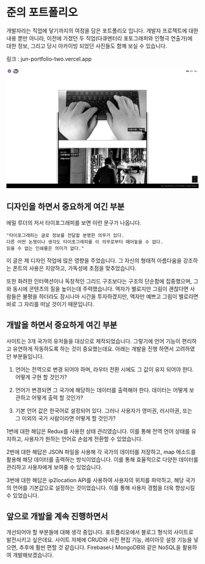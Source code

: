 
# 준의 포트폴리오

개발자라는 직업에 닿기까지의 여정을 담은 포트폴리오 입니다. 개발자 프로젝트에 대한 내용 뿐만 아니라, 이전에 가졌던 두 직업(다큐멘터리 포토그래퍼와 인형극 연출가)에 대한 정보, 그리고 당시 아카이빙 되었던 사진들도 함께 보실 수 있습니다. 

링크 : jun-portfolio-two.vercel.app


<img src="./public/images/portfolio_screen.png" />

## 디자인을 하면서 중요하게 여긴 부분

에밀 루더의 저서 타이포그래피를 보면 이런 문구가 나옵니다.

```
"타이포그래피는 글로 정보를 전달할 분명한 의무가 있다.
다른 어떤 논쟁이나 생각도 타이포그래피를 이 의무로부터 떼어놓을 수 없다.
읽을 수 없는 인쇄물은 의미가 없다." 
```

이 글은 제 디자인 작업에 많은 영향을 주었습니다. 그 자신의 형태적 아름다움을 강조하는 폰트의 사용은 지양하고, 가독성에 초점을 맞추었습니다. 

또한 화려한 인터랙션이나 독창적인 그리드 구조보다는 구조의 단순함에 집중했으며, 그와 동시에 콘텐츠의 질을 높이는데 주력했습니다. 액자가 별로지만 그림이 괜찮다면 사람들은 불평을 하더라도 잠시나마 시간을 투자하겠지만, 액자만 예쁘고 그림이 별로라면 바로 그 자리를 떠날 것이기 때문입니다. 

## 개발을 하면서 중요하게 여긴 부분

사이트는 3개 국가의 유저들을 대상으로 제작되었습니다. 그렇기에 언어 기능이 편리하고 유연하게 작동하도록 하는 것이 중요했는데요. 아래는 개발을 진행 하면서 고려하였던 부분들입니다. 

1. 언어는 전역으로 변경 되어야 하며, 라우터 전환 시에도 그 값이 유지 되어야 한다. 어떻게 구현 할 것인가?

2. 언어가 변경되면 그 국가에 해당하는 데이터를 출력해야 한다. 데이터는 어떻게 보관하고 어떻게 출력 할 것인가?

3. 기본 언어 값은 한국어로 설정되어 있다. 그러나 사용자가 영미권, 러시아권, 또는 그 이외의 국가 사람이라면 어떻게 할 것인가?


1번에 대한 해답은 Redux를 사용한 상태 관리였습니다. 이를 통해 전역 언어 상태를 유지하고, 사용자가 원하는 언어로 손쉽게 전환할 수 있었습니다.

2번에 대한 해답은 JSON 파일을 사용해 각 국가의 데이터를 저장하고, map 메소드를 활용해 해당 데이터를 출력하는 방식이었습니다. 이를 통해 효율적으로 다양한 데이터를 관리하고 사용자에게 보여줄 수 있었습니다.

3번에 대한 해답은 ip2location API를 사용하여 사용자의 위치를 파악하고, 해당 국가의 언어를 기본값으로 설정하는 것이었습니다. 이를 통해 사용자 경험을 더욱 향상시킬 수 있었습니다.


## 앞으로 개발을 계속 진행하면서

개선되어야 할 부분들에 대해 생각 중입니다. 포트폴리오에서 블로그 형식의 사이트로 발전시키고 싶은데요. 사이트 자체에 CRUD와 사진 편집 기능, 레이아웃 설정 기능을 넣으면, 추후에 훨씬 편할 것 같습니다. Firebase나 MongoDB와 같은 NoSQL을 활용하여 개발해보겠습니다.

